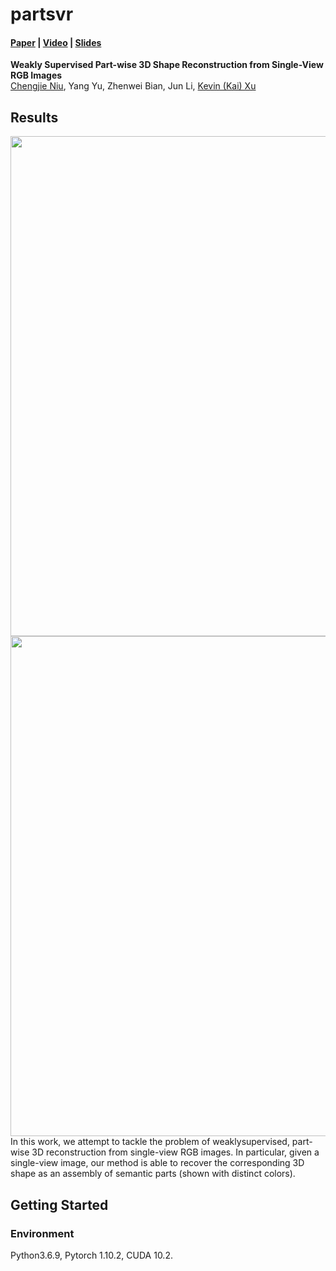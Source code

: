 # partsvr
#### [Paper](https://kevinkaixu.net/papers/niu_pg20_partsvr.pdf) |   [Video](https://drive.google.com/file/d/1HRK7ye9V1NqxMOYLCqtHbFwZAvJA9kV2/view?usp=sharing) |   [Slides](https://docs.google.com/presentation/d/1_1mFvyJbDh_xyIFrrIqkKa3saUaeE1r9/edit?usp=sharing&ouid=102054237381104947500&rtpof=true&sd=true)

**Weakly Supervised Part-wise 3D Shape Reconstruction from Single-View RGB Images**<br>
[Chengjie Niu](https://chengjieniu.github.io/), 
Yang Yu, 
Zhenwei Bian,
Jun Li,
[Kevin (Kai) Xu](https://kevinkaixu.net/)

## Results
<img src="images/teaser.gif"  width="800" />
<br>
<img src="images/teaser_1.gif"  width="800" />
<br>
In this work, we attempt to tackle the problem of weaklysupervised, part-wise 3D reconstruction from single-view RGB images. In particular, given a single-view image, our method is able to recover the corresponding 3D shape as an assembly of semantic parts (shown with distinct colors).

## Getting Started

### Environment
Python3.6.9, Pytorch 1.10.2, CUDA 10.2.



